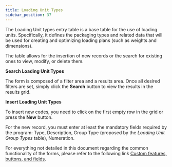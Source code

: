 ```yaml
---
title: Loading Unit Types
sidebar_position: 37
---
```


The Loading Unit types entry table is a base table for the use of loading units. Specifically, it defines the packaging types and related data that will be used for creating and optimizing loading plans (such as weights and dimensions).

The table allows for the insertion of new records or the search for existing ones to view, modify, or delete them.

**Search Loading Unit Types**

The form is composed of a filter area and a results area. Once all desired filters are set, simply click the **Search** button to view the results in the results grid.

**Insert Loading Unit Types**

To insert new codes, you need to click on the first empty row in the grid or press the **New** button.

For the new record, you must enter at least the mandatory fields required by the program: Type, Description, Group Type (proposed by the *Loading Unit Group Types* table), Numeration.

For everything not detailed in this document regarding the common functionality of the forms, please refer to the following link [Custom features, buttons, and fields](/docs/guide/common).